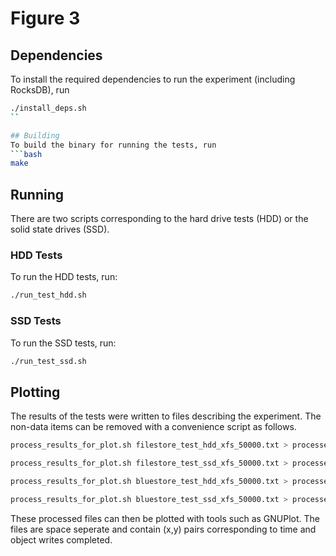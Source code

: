 # Figure 3
## Dependencies
To install the required dependencies to run the experiment (including
RocksDB), run
```bash
./install_deps.sh
``

## Building
To build the binary for running the tests, run
```bash
make
```

## Running
There are two scripts corresponding to the hard drive tests (HDD) or the solid
state drives (SSD).

### HDD Tests
To run the HDD tests, run:
```bash
./run_test_hdd.sh
```

### SSD Tests
To run the SSD tests, run:
```bash
./run_test_ssd.sh
```

## Plotting
The results of the tests were written to files describing the experiment.
The non-data items can be removed with a convenience script as follows.

```bash
process_results_for_plot.sh filestore_test_hdd_xfs_50000.txt > processed_filestore_hdd.dat
```

```bash
process_results_for_plot.sh filestore_test_ssd_xfs_50000.txt > processed_filestore_ssd.dat
```

```bash
process_results_for_plot.sh bluestore_test_hdd_xfs_50000.txt > processed_bluestore_hdd.dat
```

```bash
process_results_for_plot.sh bluestore_test_ssd_xfs_50000.txt > processed_bluestore_ssd.dat
```

These processed files can then be plotted with tools such as GNUPlot.
The files are space seperate and contain (x,y) pairs corresponding to time and
object writes completed.
